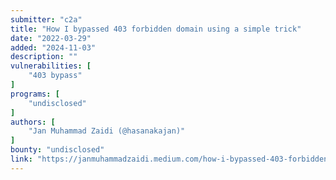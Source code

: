 ```yaml
---
submitter: "c2a"
title: "How I bypassed 403 forbidden domain using a simple trick"
date: "2022-03-29"
added: "2024-11-03"
description: ""
vulnerabilities: [
    "403 bypass"
]
programs: [
    "undisclosed"
]
authors: [
    "Jan Muhammad Zaidi (@hasanakajan)"
]
bounty: "undisclosed"
link: "https://janmuhammadzaidi.medium.com/how-i-bypassed-403-forbidden-domain-using-a-simple-trick-c2d538de04b8"
---
```




